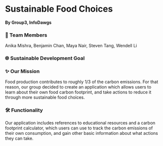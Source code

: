 # Sustainable Food Choices
**By Group3, InfoDawgs**

### 🎳 Team Members
Anika Mishra, Benjamin Chan, Maya Nair, Steven Tang, Wendell Li

### 🌐 Sustainable Development Goal


### ✨ Our Mission
Food production contributes to roughly 1/3 of the carbon emissions. For that reason, our group decided to create an application which allows users to learn about their own food carbon footprint, and take actions to reduce it through more sustainable food choices. 

### 🛠 Functionality
Our application includes references to educational resources and a carbon footprint calculator, which users can use to track the carbon emissions of their own consumption, and gain other basic information about what actions they can take. 

